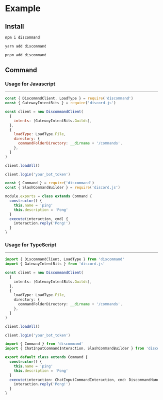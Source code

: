 # Example

## Install

<code-group>
<code-block title="npm">

```bash
npm i discommand
```

</code-block>

<code-block title="yarn">

```bash
yarn add discommand
```

</code-block>


<code-block title='pnpm'>

```bash
pnpm add discommand
```

</code-block>
</code-group>

## Command

### Usage for Javascript
---

<code-group>
<code-block title="index.js">

```js
const { DiscommndClient, LoadType } = require('discommand')
const { GatewayIntentBits } = require('discord.js')

const client = new DiscommandClient(
  {
    intents: [GatewayIntentBits.Guilds],
  },
  {
    loadType: LoadType.File,
    directory: {
      commandFolderDirectory: __dirname + '/commands',
    },
  }
)

client.loadAll()

client.login('your_bot_token')
```

</code-block>

<code-block title="commands/ping.js">

```js
const { Command } = require('discommand')
const { SlashCommandBuilder } = require('discord.js')

module.exports = class extends Command {
  constructor() {
    this.name = 'ping'
    this.description = 'Pong'
  }
  execute(interaction, cmd) {
    interaction.reply('Pong!')
  }
}
```

</code-block>
</code-group>

### Usage for TypeScript
---

<code-group>
<code-block title="index.ts">

```ts
import { DiscommandClient, LoadType } from 'discommand'
import { GatewayIntentBits } from 'discord.js'

const client = new DiscommandClient(
  {
    intents: [GatewayIntentBits.Guilds],
  },
  {
    loadType: LoadType.File,
    directory: {
      commandFolderDirectory: __dirname + '/commands',
    },
  }
)

client.loadAll()

client.login('your_bot_token')
```

</code-block>

<code-block title="commands/ping.ts">

```ts
import { Command } from 'discommand'
import { ChatInputCommandInteraction, SlashCommandBuilder } from 'discord.js'

export default class extends Command {
  constructor() {
    this.name = 'ping'
    this.description = 'Pong'
  }
  execute(interaction: ChatInputCommandInteraction, cmd: DiscommandHandler) {
    interaction.reply('Pong!')
  }
}
```

</code-block>
</code-group>
